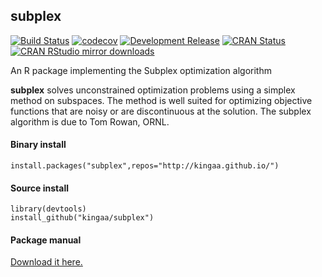 ## subplex

[![Build Status](https://travis-ci.org/kingaa/subplex.svg?branch=master)](https://travis-ci.org/kingaa/subplex)
[![codecov](https://codecov.io/gh/kingaa/subplex/branch/master/graph/badge.svg)](https://codecov.io/gh/kingaa/subplex/)
[![Development Release](https://img.shields.io/github/release/kingaa/subplex.svg)](https://github.com/kingaa/subplex/)
[![CRAN Status](http://www.r-pkg.org/badges/version/subplex)](http://cran.r-project.org/package=subplex)
[![CRAN RStudio mirror downloads](http://cranlogs.r-pkg.org/badges/subplex)](http://www.r-pkg.org/pkg/subplex)

An R package implementing the Subplex optimization algorithm

**subplex** solves unconstrained optimization problems using a simplex method on subspaces.
The method is well suited for optimizing objective functions that are noisy or are discontinuous at the solution.
The subplex algorithm is due to Tom Rowan, ORNL.

#### Binary install

```
install.packages("subplex",repos="http://kingaa.github.io/")
```

#### Source install

```
library(devtools)  
install_github("kingaa/subplex")
```

#### Package manual

[Download it here.](http://kingaa.github.io/manuals/subplex.pdf)
